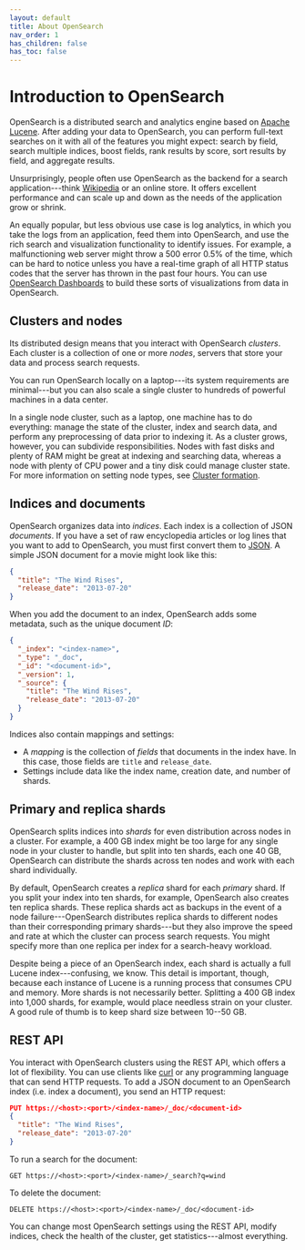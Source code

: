 ```yaml
---
layout: default
title: About OpenSearch
nav_order: 1
has_children: false
has_toc: false
---
```


# Introduction to OpenSearch

OpenSearch is a distributed search and analytics engine based on [Apache Lucene](https://lucene.apache.org/). After adding your data to OpenSearch, you can perform full-text searches on it with all of the features you might expect: search by field, search multiple indices, boost fields, rank results by score, sort results by field, and aggregate results.

Unsurprisingly, people often use OpenSearch as the backend for a search application---think [Wikipedia](https://en.wikipedia.org/wiki/Wikipedia:FAQ/Technical#What_software_is_used_to_run_Wikipedia?) or an online store. It offers excellent performance and can scale up and down as the needs of the application grow or shrink.

An equally popular, but less obvious use case is log analytics, in which you take the logs from an application, feed them into OpenSearch, and use the rich search and visualization functionality to identify issues. For example, a malfunctioning web server might throw a 500 error 0.5% of the time, which can be hard to notice unless you have a real-time graph of all HTTP status codes that the server has thrown in the past four hours. You can use [OpenSearch Dashboards](../opensearch-dashboards/) to build these sorts of visualizations from data in OpenSearch.


## Clusters and nodes

Its distributed design means that you interact with OpenSearch *clusters*. Each cluster is a collection of one or more *nodes*, servers that store your data and process search requests.

You can run OpenSearch locally on a laptop---its system requirements are minimal---but you can also scale a single cluster to hundreds of powerful machines in a data center.

In a single node cluster, such as a laptop, one machine has to do everything: manage the state of the cluster, index and search data, and perform any preprocessing of data prior to indexing it. As a cluster grows, however, you can subdivide responsibilities. Nodes with fast disks and plenty of RAM might be great at indexing and searching data, whereas a node with plenty of CPU power and a tiny disk could manage cluster state. For more information on setting node types, see [Cluster formation](cluster/).


## Indices and documents

OpenSearch organizes data into *indices*. Each index is a collection of JSON *documents*. If you have a set of raw encyclopedia articles or log lines that you want to add to OpenSearch, you must first convert them to [JSON](https://www.json.org/). A simple JSON document for a movie might look like this:

```json
{
  "title": "The Wind Rises",
  "release_date": "2013-07-20"
}
```

When you add the document to an index, OpenSearch adds some metadata, such as the unique document *ID*:

```json
{
  "_index": "<index-name>",
  "_type": "_doc",
  "_id": "<document-id>",
  "_version": 1,
  "_source": {
    "title": "The Wind Rises",
    "release_date": "2013-07-20"
  }
}
```

Indices also contain mappings and settings:

- A *mapping* is the collection of *fields* that documents in the index have. In this case, those fields are `title` and `release_date`.
- Settings include data like the index name, creation date, and number of shards.

## Primary and replica shards

OpenSearch splits indices into *shards* for even distribution across nodes in a cluster. For example, a 400 GB index might be too large for any single node in your cluster to handle, but split into ten shards, each one 40 GB, OpenSearch can distribute the shards across ten nodes and work with each shard individually.

By default, OpenSearch creates a *replica* shard for each *primary* shard. If you split your index into ten shards, for example, OpenSearch also creates ten replica shards. These replica shards act as backups in the event of a node failure---OpenSearch distributes replica shards to different nodes than their corresponding primary shards---but they also improve the speed and rate at which the cluster can process search requests. You might specify more than one replica per index for a search-heavy workload.

Despite being a piece of an OpenSearch index, each shard is actually a full Lucene index---confusing, we know. This detail is important, though, because each instance of Lucene is a running process that consumes CPU and memory. More shards is not necessarily better. Splitting a 400 GB index into 1,000 shards, for example, would place needless strain on your cluster. A good rule of thumb is to keep shard size between 10--50 GB.


## REST API

You interact with OpenSearch clusters using the REST API, which offers a lot of flexibility. You can use clients like [curl](https://curl.haxx.se/) or any programming language that can send HTTP requests. To add a JSON document to an OpenSearch index (i.e. index a document), you send an HTTP request:

```json
PUT https://<host>:<port>/<index-name>/_doc/<document-id>
{
  "title": "The Wind Rises",
  "release_date": "2013-07-20"
}
```

To run a search for the document:

```
GET https://<host>:<port>/<index-name>/_search?q=wind
```

To delete the document:

```
DELETE https://<host>:<port>/<index-name>/_doc/<document-id>
```

You can change most OpenSearch settings using the REST API, modify indices, check the health of the cluster, get statistics---almost everything.
